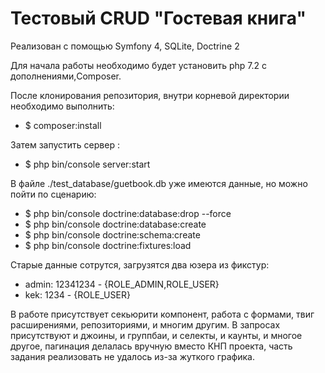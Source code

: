 # Тестовый CRUD "Гостевая книга"

Реализован с помощью Symfony 4, SQLite, Doctrine 2

Для начала работы необходимо будет установить php 7.2 c дополнениями,Composer.

После клонирования репозитория, внутри корневой директории необходимо выполнить:
* $ composer:install

Затем запустить сервер :
* $ php bin/console server:start

В файле ./test_database/guetbook.db уже имеются данные, но можно пойти по сценарию:
* $ php bin/console doctrine:database:drop --force
* $ php bin/console doctrine:database:create
* $ php bin/console doctrine:schema:create
* $ php bin/console doctrine:fixtures:load

Старые данные сотрутся, загрузятся два юзера из фикстур:
* admin: 12341234 - {ROLE_ADMIN,ROLE_USER}
* kek: 1234       - {ROLE_USER}

В работе присутствует секьюрити компонент, работа с формами, твиг расширениями, репозиториями,
и многим другим. В запросах присутствуют и джоины, и группбаи, и селекты, и каунты, и многое другое,
пагинация делалась вручную вместо КНП проекта, часть задания реализовать не удалось из-за
жуткого графика.
